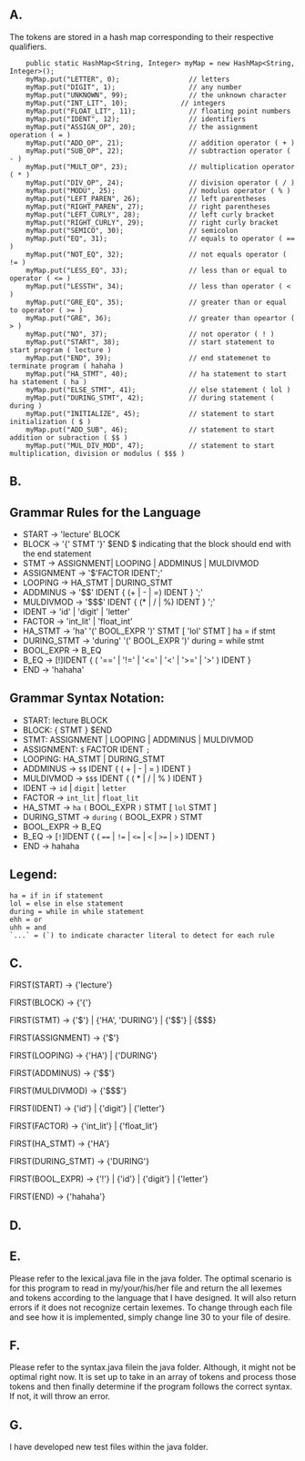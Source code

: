 ## A. 
The tokens are stored in a hash map corresponding to their respective qualifiers.

        public static HashMap<String, Integer> myMap = new HashMap<String, Integer>();
        myMap.put("LETTER", 0);                 // letters
        myMap.put("DIGIT", 1);                  // any number
        myMap.put("UNKNOWN", 99);               // the unknown character
        myMap.put("INT_LIT", 10);             // integers
        myMap.put("FLOAT_LIT", 11);             // floating point numbers
        myMap.put("IDENT", 12);                 // identifiers
        myMap.put("ASSIGN_OP", 20);             // the assignment operation ( = )
        myMap.put("ADD_OP", 21);                // addition operator ( + )
        myMap.put("SUB_OP", 22);                // subtraction operator ( - )
        myMap.put("MULT_OP", 23);               // multiplication operator ( * )
        myMap.put("DIV_OP", 24);                // division operator ( / )
        myMap.put("MODU", 25);                  // modulus operator ( % ) 
        myMap.put("LEFT_PAREN", 26);            // left parentheses 
        myMap.put("RIGHT_PAREN", 27);           // right parentheses
        myMap.put("LEFT_CURLY", 28);            // left curly bracket
        myMap.put("RIGHT_CURLY", 29);           // right curly bracket
        myMap.put("SEMICO", 30);                // semicolon
        myMap.put("EQ", 31);                    // equals to operator ( == )
        myMap.put("NOT_EQ", 32);                // not equals operator ( != )
        myMap.put("LESS_EQ", 33);               // less than or equal to operator ( <= )
        myMap.put("LESSTH", 34);                // less than operator ( < )
        myMap.put("GRE_EQ", 35);                // greater than or equal to operator ( >= )
        myMap.put("GRE", 36);                   // greater than opeartor ( > )
        myMap.put("NO", 37);                    // not operator ( ! )
        myMap.put("START", 38);                 // start statement to start program ( lecture )
        myMap.put("END", 39);                   // end statemenet to terminate program ( hahaha )
        myMap.put("HA_STMT", 40);               // ha statement to start ha statement ( ha )
        myMap.put("ELSE_STMT", 41);             // else statement ( lol )
        myMap.put("DURING_STMT", 42);           // during statement ( during )
        myMap.put("INITIALIZE", 45);            // statement to start initialization ( $ ) 
        myMap.put("ADD_SUB", 46);               // statement to start addition or subraction ( $$ )
        myMap.put("MUL_DIV_MOD", 47);           // statement to start multiplication, division or modulus ( $$$ )

## B. 
## Grammar Rules for the Language
- START -> 'lecture' BLOCK
- BLOCK -> '{' STMT '}' $END        $ indicating that the block should end with the end statement
- STMT -> ASSIGNMENT| LOOPING | ADDMINUS | MULDIVMOD
- ASSIGNMENT -> '$'FACTOR IDENT';'
- LOOPING -> HA_STMT | DURING_STMT
- ADDMINUS -> '$$' IDENT { (+ | - | =) IDENT } ';'
- MULDIVMOD -> '$$$' IDENT { (* | / | %) IDENT } ';'
- IDENT -> 'id' | 'digit' | 'letter'
- FACTOR -> 'int_lit' | 'float_int'
- HA_STMT -> 'ha' '(' BOOL_EXPR ')' STMT [ 'lol' STMT ]      ha = if stmt
- DURING_STMT -> 'during' '(' BOOL_EXPR ')'  during = while stmt
- BOOL_EXPR -> B_EQ
- B_EQ -> [!]IDENT { ( '==' | '!=' | '<=' | '<' | '>=' | '>' ) IDENT }
- END -> 'hahaha'

## Grammar Syntax Notation:
- START: lecture BLOCK
- BLOCK: { STMT } $END
- STMT: ASSIGNMENT | LOOPING | ADDMINUS | MULDIVMOD
- ASSIGNMENT: `$` FACTOR IDENT `;`
- LOOPING: HA_STMT | DURING_STMT
- ADDMINUS -> `$$` IDENT { ( + | - | = ) IDENT }
- MULDIVMOD -> `$$$` IDENT { ( * | / | % ) IDENT }
- IDENT -> `id` | `digit` | `letter` 
- FACTOR -> `int_lit` | `float_lit`
- HA_STMT -> `ha` `(` BOOL_EXPR `)` STMT [ `lol` STMT ]     
- DURING_STMT -> `during` `(` BOOL_EXPR `)` STMT                
- BOOL_EXPR -> B_EQ    
- B_EQ -> [`!`]IDENT { ( `==` | `!=` | `<=` | `<` | `>=` | `>` ) IDENT }
- END -> hahaha

## Legend: 
```
ha = if in if statement
lol = else in else statement
during = while in while statement
ehh = or 
uhh = and
`...` = (`) to indicate character literal to detect for each rule
```
## C.
FIRST(START) -> {'lecture'}

FIRST(BLOCK) -> {'{'}

FIRST(STMT) -> {'$'} | {'HA', 'DURING'} | {'$$'} | {$$$}

FIRST(ASSIGNMENT) -> {'$'}

FIRST(LOOPING) -> {'HA'} | {'DURING'}

FIRST(ADDMINUS) -> {'$$'}

FIRST(MULDIVMOD) -> {'$$$'}

FIRST(IDENT) -> {'id'} | {'digit'} | {'letter'} 

FIRST(FACTOR) -> {'int_lit'} | {'float_lit'}

FIRST(HA_STMT) -> {'HA'}

FIRST(DURING_STMT) -> {'DURING'}

FIRST(BOOL_EXPR) -> {'!'} | {'id'} | {'digit'} | {'letter'}

FIRST(END) -> {'hahaha'}
## D.

## E. 
Please refer to the lexical.java file in the java folder. The optimal scenario is for this program to read in my/your/his/her file and return the all lexemes and tokens according to the language that I have designed. It will also return errors if it does not recognize certain lexemes. To change through each file and see how it is implemented, simply change line 30 to your file of desire.

## F.
Please refer to the syntax.java filein the java folder. Although, it might not be optimal right now. It is set up to take in an array of tokens and process those tokens and then finally determine if the program follows the correct syntax. If not, it will throw an error.

## G.
I have developed new test files within the java folder. 


